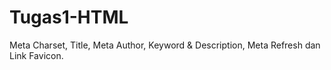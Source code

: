 # Tugas1-HTML
Meta Charset, Title, Meta Author, Keyword &amp; Description, Meta Refresh dan Link Favicon.
